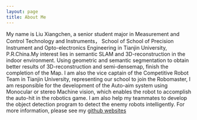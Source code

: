 ```yaml
---
layout: page
title: About Me
---
```


My name is Liu Xiangchen, a senior student major in Measurement and Control Technology and Instruments， School of 
School of Precision Instrument and Opto-electronics Engineering in Tianjin University, P.R.China.My interest lies in semantic SLAM and 3D-reconstruction in the indoor environment. Using geometric and semantic segmentation to obtain better results of 3D-reconstruction and semi-densemap, finish the completion of the Map. I am also the vice captain of the Competitive Robot Team in Tianjin University, representing our school to join the Robomaster, I am responsible for the development of the Auto-aim system using Monocular or stereo Machine vision, which enables the robot to accomplish the auto-hit in the robotics game. I am also help my teammates to develop the object detection program to detect the enemy robots intelligently. For more information, please see my [github websites](https://github.com/LeonGoretzkatju)
